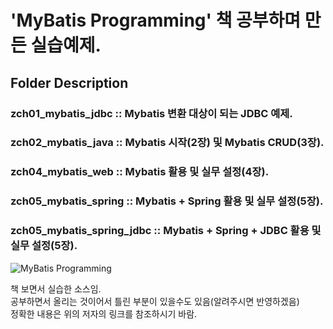 'MyBatis Programming' 책 공부하며 만든 실습예제.  
===================================================================

## Folder Description  
### zch01_mybatis_jdbc :: Mybatis 변환 대상이 되는 JDBC 예제.  
### zch02_mybatis_java :: Mybatis 시작(2장) 및 Mybatis CRUD(3장).  
### zch04_mybatis_web :: Mybatis 활용 및 실무 설정(4장).  
### zch05_mybatis_spring :: Mybatis + Spring 활용 및 실무 설정(5장).  
### zch05_mybatis_spring_jdbc :: Mybatis + Spring + JDBC 활용 및 실무 설정(5장).  


 ![MyBatis Programming](http://image.yes24.com/momo/TopCate248/MidCate009/24782211.jpg)


    
책 보면서 실습한 소스임.  
공부하면서 올리는 것이어서 틀린 부분이 있을수도 있음(알려주시면 반영하겠음)  
정확한 내용은 위의 저자의 링크를 참조하시기 바람.  
